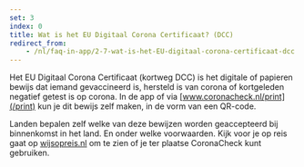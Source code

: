 ```yaml
---
set: 3
index: 0
title: Wat is het EU Digitaal Corona Certificaat? (DCC)
redirect_from:
    - /nl/faq-in-app/2-7-wat-is-het-EU-digitaal-corona-certificaat-dcc
---
```

Het EU Digitaal Corona Certificaat (kortweg DCC) is het digitale of papieren bewijs dat iemand gevaccineerd is, hersteld is van corona of kortgeleden negatief getest is op corona. In de app of via [www.coronacheck.nl/print](/print) kun je dit bewijs zelf maken, in de vorm van een QR-code.

Landen bepalen zelf welke van deze bewijzen worden geaccepteerd bij binnenkomst in het land. En onder welke voorwaarden. Kijk voor je op reis gaat op <a href="https://www.wijsopreis.nl" rel="noopener noreferrer" target="_blank">wijsopreis.nl</a> om te zien of je ter plaatse CoronaCheck kunt gebruiken.
